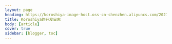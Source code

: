```yaml
---
layout: page
headimg: https://koroshiya-image-host.oss-cn-shenzhen.aliyuncs.com/20210515111408.png
title: Koroshiya的开发日志
body: [article]
cover: true
sidebar: [blogger, toc]
---
```

